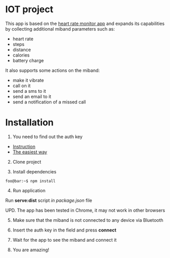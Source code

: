 # IOT project

This app is based on the [heart rate monitor app](https://github.com/Jaapp-/miband-5-heart-rate-monitor) and expands its capabilities by collecting additional miband parameters such as:

* heart rate
* steps
* distance
* calories
* battery charge

It also supports some actions on the miband:

* make it vibrate
* call on it
* send a sms to it
* send an email to it
* send a notification of a missed call

# Installation
1. You need to find out the auth key
* [Instruction](https://github.com/Freeyourgadget/Gadgetbridge/wiki/Huami-Server-Pairing)
* [The easiest way](https://codeberg.org/argrento/huami-token)

2. Clone project

3. Install dependencies

```console
foo@bar:~$ npm install
```
4. Run application

Run **serve:dist** script *in package.json* file

UPD. The app has been tested in Chrome, it may not work in other browsers

5. Make sure that the miband is not connected to any device via Bluetooth

6. Insert the auth key in the field and press **connect**

7. Wait for the app to see the miband and connect it

8. You are amazing!

